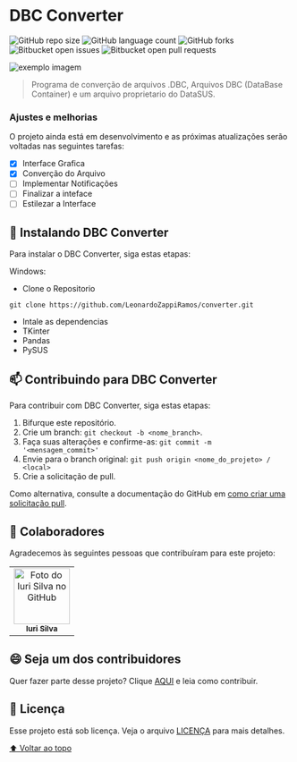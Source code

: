 # DBC Converter
<!---Esses são exemplos. Veja https://shields.io para outras pessoas ou para personalizar este conjunto de escudos. Você pode querer incluir dependências, status do projeto e informações de licença aqui--->

![GitHub repo size](https://img.shields.io/github/repo-size/LeonardoZappiRamos/converter?style=for-the-badge)
![GitHub language count](https://img.shields.io/github/languages/count/LeonardoZappiRamos/converter?style=for-the-badge)
![GitHub forks](https://img.shields.io/github/forks/LeonardoZappiRamos/converter?style=for-the-badge)
![Bitbucket open issues](https://img.shields.io/bitbucket/issues/LeonardoZappiRamos/converter?style=for-the-badge)
![Bitbucket open pull requests](https://img.shields.io/bitbucket/pr-raw/LeonardoZappiRamos/converter?style=for-the-badge)

<img src="img/example-img.png" alt="exemplo imagem">

> Programa de converção de arquivos .DBC, Arquivos DBC (DataBase Container) e um arquivo proprietario do DataSUS.

### Ajustes e melhorias

O projeto ainda está em desenvolvimento e as próximas atualizações serão voltadas nas seguintes tarefas:

- [x] Interface Grafica
- [x] Converção do Arquivo
- [ ] Implementar Notificações
- [ ] Finalizar a inteface
- [ ] Estilezar a Interface

## 🚀 Instalando DBC Converter

Para instalar o DBC Converter, siga estas etapas:

Windows:

- Clone o Repositorio
```
git clone https://github.com/LeonardoZappiRamos/converter.git

```

- Intale as dependencias 
 - TKinter
 - Pandas
 - PySUS

## 📫 Contribuindo para DBC Converter
<!---Se o seu README for longo ou se você tiver algum processo ou etapas específicas que deseja que os contribuidores sigam, considere a criação de um arquivo CONTRIBUTING.md separado--->
Para contribuir com DBC Converter, siga estas etapas:

1. Bifurque este repositório.
2. Crie um branch: `git checkout -b <nome_branch>`.
3. Faça suas alterações e confirme-as: `git commit -m '<mensagem_commit>'`
4. Envie para o branch original: `git push origin <nome_do_projeto> / <local>`
5. Crie a solicitação de pull.

Como alternativa, consulte a documentação do GitHub em [como criar uma solicitação pull](https://help.github.com/en/github/collaborating-with-issues-and-pull-requests/creating-a-pull-request).

## 🤝 Colaboradores

Agradecemos às seguintes pessoas que contribuíram para este projeto:

<table>
  <tr>
    <td align="center">
      <a href="#">
        <img src="https://avatars.githubusercontent.com/u/50831699?s=96&v=4" width="100px;" alt="Foto do Iuri Silva no GitHub"/><br>
        <sub>
          <b>Iuri Silva</b>
        </sub>
      </a>
    </td>
</table>


## 😄 Seja um dos contribuidores<br>

Quer fazer parte desse projeto? Clique [AQUI](CONTRIBUTING.md) e leia como contribuir.

## 📝 Licença

Esse projeto está sob licença. Veja o arquivo [LICENÇA](LICENSE.md) para mais detalhes.

[⬆ Voltar ao topo](#nome-do-projeto)<br>
